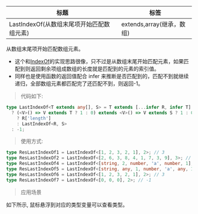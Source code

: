 | 标题                                      | 标签                      |
| ----------------------------------------- | ------------------------- |
| LastIndexOf(从数组末尾项开始匹配数组元素) | extends,array(继承，数组) |

从数组末尾项开始匹配数组元素。

- 这个和[IndexOf](codes/typescript/IndexOf.md)的实现思路很像，只不过是从数组末尾开始匹配元素，如果匹配到则返回剩余项组成数组的长度就是匹配到的元素的索引值。
- 同样也是使用函数的返回值配合 infer 来推断是否匹配到的，匹配不到就继续递归，全部数组元素都匹配完了还匹配不到，则返回-1。

> 代码如下:

```ts
type LastIndexOf<T extends any[], S> = T extends [...infer R, infer T]
  ? (<V>() => V extends T ? 1 : 0) extends <V>() => V extends S ? 1 : 0
    ? R['length']
    : LastIndexOf<R, S>
  : -1;
```

> 使用方式:

```ts
type ResLastIndexOf1 = LastIndexOf<[1, 2, 3, 2, 1], 2>; // 3
type ResLastIndexOf2 = LastIndexOf<[2, 6, 3, 8, 4, 1, 7, 3, 9], 3>; // 7
type ResLastIndexOf4 = LastIndexOf<[string, 2, number, 'a', number, 1], number>; // 4
type ResLastIndexOf5 = LastIndexOf<[string, any, 1, number, 'a', any, 1], any>; // 5
type ResLastIndexOf6 = LastIndexOf<[1, 2, 3, 2, 1], 2>; // 3
type ResLastIndexOf7 = LastIndexOf<[0, 0, 0], 2>; // -1
```

> 应用场景

如下所示, 鼠标悬浮到对应的类型变量可以查看类型。

<div class="code-editor" data-url="codes/typescript/demo/LastIndexOf.ts" data-language="typescript"></div>
